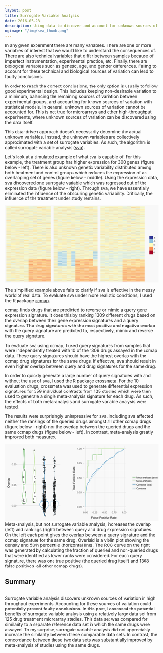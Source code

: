 ```yaml
---
layout: post
title: Surrogate Variable Analysis
date: 2016-05-28
description: Using data to discover and account for unknown sources of variation.
ogimage: "/img/sva_thumb.png"
---
```



In any given experiment there are many variables. There are one or more variables of interest that we would like to understand the consequences of. There are also technical variables that differ between samples because of imperfect instrumentation, experimental practice, etc. Finally, there are biological variables such as genetic, age, and gender differences. Failing to account for these technical and biological sources of variation can lead to faulty conclusions.

In order to reach the correct conclusions, the only option is usually to follow
good experimental design. This includes keeping non-desirable variation to a minimum, balancing the remaining sources of variation between experimental groups, and accounting for known sources of variation with statistical models. In general, unknown sources of variation cannot be accounted for. This is not true for microarrays and other high-throughput experiments, where unknown sources of variation can be discovered using the data itself.

This data-driven approach doesn't necessarily determine the actual unknown 
variables. Instead, the unknown variables are collectively approximated with a 
set of surrogate variables. As such, the algorithm is called surrogate variable 
analysis (<a href="http://journals.plos.org/plosgenetics/article?id=10.1371/journal.pgen.0030161" target="blank">sva</a>).

Let's look at a simulated example of what sva is capable of. For this example, the treatment group has higher expression for 300 genes (figure below - left). There is also unknown genetic variability distributed among both treatment and control groups which reduces the expression of an overlapping set of genes (figure below - middle). Using the expression data, sva discovered one surrogate variable which was regressed out of the expression data (figure below - right). Through sva, we have essentially eliminated the influence of the obscuring genetic variability. Critically, the influence of the treatment under study remains.

<img src="/img/heatmapsv_2000.png" class="ImageBorder ImageResponsive2" alt="heatmapsv">

The simplified example above fails to clarify if sva is effective in the messy
world of real data. To evaluate sva under more realistic conditions, I used the R package <a href="https://github.com/alexvpickering/ccmap" target="blank">ccmap</a>.

ccmap finds drugs that are predicted to reverse or mimic a query gene expression signature. It does this by ranking 1309 different drugs based on the overlap between their gene expression signatures and a query signature. The drug signatures with the most positive and negative overlap with the query signature are predicted to, respectively, mimic and reverse the query signature.

To evaluate sva using ccmap, I used query signatures from samples that were
independently treated with 10 of the 1309 drugs assayed in the ccmap data. These query signatures should have the highest overlap with the ccmap drug signatures for the same drugs. If effective, sva should result in even higher overlap between query and drug signatures for the same drug.

In order to quickly generate a large number of query signatures with and without
the use of sva, I used the R package <a href="https://github.com/alexvpickering/crossmeta" target="blank">crossmeta</a>. For the 10 evaluation drugs, crossmeta was used to generate differential expression signatures for 259 individual contrasts from 125 studies which were then used to generate a single meta-analysis signature for each drug. As such, the effects of both meta-analysis and surrogate variable analysis were tested.

The results were surprisingly unimpressive for sva. Including sva affected neither the rankings of the queried drugs amongst all other ccmap drugs (figure below - right) nor the overlap between the queried drugs and the same ccmap drugs (figure below - left). In contrast, meta-analysis greatly improved both measures.

<img src="/img/sva_2000.png" class="ImageBorder ImageResponsive2" alt="sva">
<div class="caption">Meta-analysis, but not surrogate variable analysis, increases the overlap (left) and rankings (right) between query and drug expression signatures. On the left each point gives the overlap between a query signature and the ccmap signature for the same drug. Overlaid is a violin plot showing the density and 50th percentile (horizontal line). The ROC curve on the right was generated by calculating the fraction of queried and non-queried drugs that were identified as lower ranks were considered. For each query signature, there was one true positive (the queried drug itself) and 1308 false positives (all other ccmap drugs).
</div>


Summary
-------
<br>
Surrogate variable analysis discovers unknown sources of variation in high throughput experiments. Accounting for these sources of variation could potentially prevent faulty conclusions. In this post, I assessed the potential benefits of surrogate variable analysis using a relatively large data set from 125 drug treatment microarray studies. This data set was compared for similarity to a separate reference data set in which the same drugs were assayed. To my surprise, surrogate variable analysis did not appreciably increase the similarity between these comparable data sets. In contrast, the concordance between these two data sets was substantially improved by meta-analysis of studies using the same drugs.
